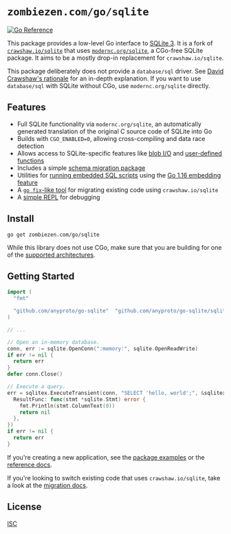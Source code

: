 # `zombiezen.com/go/sqlite`

[![Go Reference](https://pkg.go.dev/badge/zombiezen.com/go/sqlite.svg)][reference docs]

This package provides a low-level Go interface to [SQLite 3][].
It is a fork of [`crawshaw.io/sqlite`][] that uses [`modernc.org/sqlite`][],
a CGo-free SQLite package.
It aims to be a mostly drop-in replacement for `crawshaw.io/sqlite`.

This package deliberately does not provide a `database/sql` driver.
See [David Crawshaw's rationale][] for an in-depth explanation.
If you want to use `database/sql` with SQLite without CGo,
use `modernc.org/sqlite` directly.

[`crawshaw.io/sqlite`]: https://github.com/crawshaw/sqlite
[David Crawshaw's rationale]: https://crawshaw.io/blog/go-and-sqlite
[`modernc.org/sqlite`]: https://pkg.go.dev/modernc.org/sqlite
[reference docs]: https://pkg.go.dev/zombiezen.com/go/sqlite
[SQLite 3]: https://sqlite.org/

## Features

- Full SQLite functionality via `modernc.org/sqlite`,
  an automatically generated translation of the original C source code of SQLite into Go
- Builds with `CGO_ENABLED=0`,
  allowing cross-compiling and data race detection
- Allows access to SQLite-specific features
  like [blob I/O][] and [user-defined functions][]
- Includes a simple [schema migration package][]
- Utilities for [running embedded SQL scripts][ExecScriptFS] using the
  [Go 1.16 embedding feature][]
- A [`go fix`-like tool][migration docs] for migrating existing code using
  `crawshaw.io/sqlite`
- A [simple REPL][] for debugging

[blob I/O]: https://pkg.go.dev/zombiezen.com/go/sqlite#Blob
[ExecScriptFS]: https://pkg.go.dev/zombiezen.com/go/sqlite/sqlitex#ExecScriptFS
[Go 1.16 embedding feature]: https://pkg.go.dev/embed
[migration docs]: cmd/zombiezen-sqlite-migrate/README.md
[schema migration package]: https://pkg.go.dev/zombiezen.com/go/sqlite/sqlitemigration
[simple REPL]: https://pkg.go.dev/zombiezen.com/go/sqlite/shell
[user-defined functions]: https://pkg.go.dev/zombiezen.com/go/sqlite#Conn.CreateFunction

## Install

```shell
go get zombiezen.com/go/sqlite
```

While this library does not use CGo,
make sure that you are building for one of the [supported architectures][].

[supported architectures]: https://pkg.go.dev/modernc.org/sqlite#hdr-Supported_platforms_and_architectures

## Getting Started

```go
import (
  "fmt"

  "github.com/anyproto/go-sqlite"  "github.com/anyproto/go-sqlite/sqlitex"
)

// ...

// Open an in-memory database.
conn, err := sqlite.OpenConn(":memory:", sqlite.OpenReadWrite)
if err != nil {
  return err
}
defer conn.Close()

// Execute a query.
err = sqlitex.ExecuteTransient(conn, "SELECT 'hello, world';", &sqlitex.ExecOptions{
  ResultFunc: func(stmt *sqlite.Stmt) error {
    fmt.Println(stmt.ColumnText(0))
    return nil
  },
})
if err != nil {
  return err
}
```

If you're creating a new application,
see the [package examples][] or the [reference docs][].

If you're looking to switch existing code that uses `crawshaw.io/sqlite`,
take a look at the [migration docs][].

[package examples]: https://pkg.go.dev/zombiezen.com/go/sqlite#pkg-examples

## License

[ISC](LICENSE)
